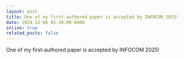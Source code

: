 ```yaml
---
layout: post
title: One of my first-authored paper is accepted by INFOCOM 2025!
date: 2024-12-06 05:30:00-0400
inline: true
related_posts: false
---
```


One of my first-authored paper is accepted by INFOCOM 2025!
